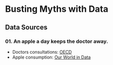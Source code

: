 # Busting Myths with Data

## Data Sources
### 01. An apple a day keeps the doctor away.
- Doctors consultations: [OECD](https://data-explorer.oecd.org/vis?lc=en&pg=0&tm=Doctors%27%20consultations&snb=51&vw=ov&df[ds]=dsDisseminateFinalDMZ&df[id]=DSD_HEALTH_PROC%40DF_CONSULT&df[ag]=OECD.ELS.HD)
- Apple consumption: [Our World in Data](https://ourworldindata.org/grapher/fruit-consumption-by-fruit-type)